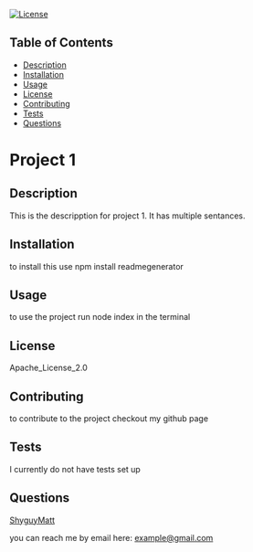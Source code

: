 [![License](https://img.shields.io/badge/License-Apache_License_2.0-blue.svg)](https://opensource.org/licenses/Apache_License_2.0)
## Table of Contents
- [Description](#description)
- [Installation](#installation)
- [Usage](#usage)
- [License](#license)
- [Contributing](#contributing)
- [Tests](#tests)
- [Questions](#questions)

# Project 1
## Description
This is the descripption for project 1. It has multiple sentances.
## Installation
to install this use npm install readmegenerator
## Usage
to use the project run node index in the terminal
## License
Apache_License_2.0
## Contributing
to contribute to the project checkout my github page
## Tests
I currently do not have tests set up
## Questions
[ShyguyMatt](https://github.com/ShyguyMatt)

you can reach me by email here: example@gmail.com